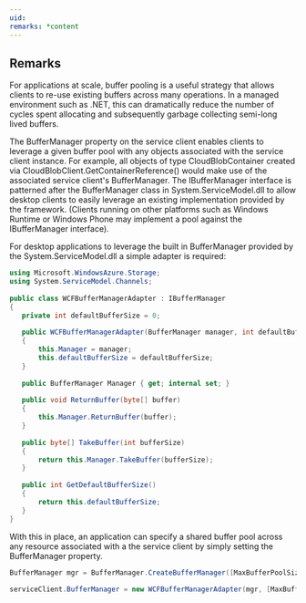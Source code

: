 ```yaml
---
uid: 
remarks: *content
---
```

## Remarks  
 For  applications at scale, buffer pooling is a useful strategy that allows clients to re-use existing buffers across many operations. In a managed environment such as .NET, this can dramatically reduce the number of cycles spent allocating and subsequently garbage collecting semi-long lived buffers.  
  
 The BufferManager property on the service client enables clients to leverage a given buffer pool with any objects associated with the service client instance. For example, all objects of type CloudBlobContainer created via CloudBlobClient.GetContainerReference() would make use of the associated service client's BufferManager. The IBufferManager interface is patterned after the BufferManager class in System.ServiceModel.dll to allow desktop clients to easily leverage an existing implementation provided by the framework. (Clients running on other platforms such as Windows Runtime or Windows Phone may implement a pool against the IBufferManager interface).  
  
 For desktop applications to leverage the built in BufferManager provided by the System.ServiceModel.dll a simple adapter is required:  
  
```c#  
using Microsoft.WindowsAzure.Storage;  
using System.ServiceModel.Channels;  
  
public class WCFBufferManagerAdapter : IBufferManager  
{  
   private int defaultBufferSize = 0;  
  
   public WCFBufferManagerAdapter(BufferManager manager, int defaultBufferSize)  
   {  
       this.Manager = manager;  
       this.defaultBufferSize = defaultBufferSize;  
   }  
  
   public BufferManager Manager { get; internal set; }  
  
   public void ReturnBuffer(byte[] buffer)  
   {  
       this.Manager.ReturnBuffer(buffer);  
   }  
  
   public byte[] TakeBuffer(int bufferSize)  
   {  
       return this.Manager.TakeBuffer(bufferSize);  
   }  
  
   public int GetDefaultBufferSize()  
   {  
       return this.defaultBufferSize;  
   }  
}  
```  
  
 With this in place, an application can specify a shared buffer pool across any resource associated with a the service client by simply setting the BufferManager property.  
  
```c#  
BufferManager mgr = BufferManager.CreateBufferManager([MaxBufferPoolSize], [MaxBufferSize]);  
  
serviceClient.BufferManager = new WCFBufferManagerAdapter(mgr, [MaxBufferSize]);  
```